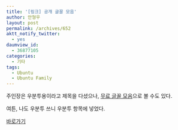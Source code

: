 ```yaml
---
title: '[링크] 공개 글꼴 모음'
author: 안형우
layout: post
permalink: /archives/652
aktt_notify_twitter:
  - yes
daumview_id:
  - 36877105
categories:
  - 기타
tags:
  - Ubuntu
  - Ubuntu Family
---
```

주인장은 우분투용이라고 제목을 다셨으나, <a href="http://myubuntu.tistory.com/446" target="_blank">무료 글꼴 모음</a>으로 볼 수도 있다. <div>
  여튼, 나도 우분투 쓰니 우분투 항목에 넣었다.
</div>

<div>
  <a href="http://myubuntu.tistory.com/446" target="_blank">바로가기</a>
</div>